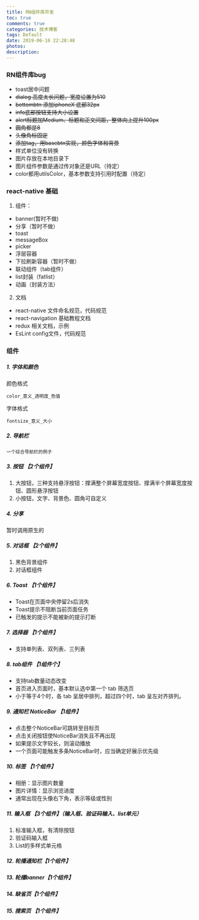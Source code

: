 ```yaml
---
title: RN组件库开发
toc: true
comments: true
categories: 技术博客
tags: Default
date: 2019-06-16 22:28:48
photos:
description:
---
```



### RN组件库bug

* toast居中问题
* ~~dialog 高度太长问题，宽度设置为510~~
* ~~bottombtn 添加iphoneX 底部32px~~
* ~~info底部按钮支持大小设置~~
* ~~alert标题加Medium、标题和正文间距，整体向上提升100px~~
* ~~圆角都是8~~
* ~~头像角标固定~~
* ~~添加tag，用basebtn实现，颜色字体和背景~~
* 样式单位没有转换
* 图片存放在本地目录下
* 图片组件参数是通过传对象还是URL（待定）
* color都用utilsColor，基本参数支持引用时配置（待定）



### react-native 基础

1. 组件：
  * banner(暂时不做)
  * 分享（暂时不做）
  * toast
  * messageBox
  * picker
  * 浮层容器
  * 下拉刷新容器（暂时不做）
  * 联动组件（tab组件）
  * list封装（fatlist）
  * 动画（封装方法）
 
  
2. 文档

  * react-native 文件命名规范，代码规范
  * react-navigation 基础教程文档
  * redux 相关文档，示例
  * EsLint config文件，代码规范
  
### 组件

##### 1. 字体和颜色 

颜色格式
```
color_意义_透明度_色值 
```
字体格式
```
fontsize_意义_大小
```

##### 2. 导航栏
```
一个综合导航栏的例子
```


##### 3. 按钮 【2个组件】

1. 大按钮，三种支持悬浮按钮：撑满整个屏幕宽度按钮、撑满半个屏幕宽度按钮、圆形悬浮按钮
2. 小按钮，文字、背景色、圆角可自定义



##### 4. 分享

暂时调用原生的

##### 5. 对话框 【2个组件】

1. 黑色背景组件
2. 对话框组件

##### 6. Toast 【1个组件】
- Toast在页面中央停留2s后消失 
- Toast提示不阻断当前页面任务 
- 已触发的提示不能被新的提示打断

##### 7. 选择器 【1个组件】

- 支持单列表、双列表、三列表


##### 8. tab组件 【1组件个】

- 支持tab数量动态改变
- 首页进入页面时，基本默认选中第一个 tab 筛选页
- 小于等于4个时，各 tab 呈居中排列，超过四个时，tab 呈左对齐排列。

##### 9. 通知栏 NoticeBar 【1组件】

- 点击整个NoticeBar可跳转至目标页
- 点击关闭按钮使NoticeBar消失且不再出现
- 如果提示文字较长，则滚动播放
- 一个页面可能触发多条NoticeBar时，应当确定好展示优先级

##### 10. 标签 【1个组件】
- 相册：显示图片数量
- 图片详情：显示浏览进度
- 通常出现在头像右下角，表示等级或性别


##### 11. 输入框 【3个组件】（输入框、验证码输入、list单元）

1. 标准输入框，有清除按钮
2. 验证码输入框
3. List的多样式单元格

##### 12. 轮播通知栏【1个组件】

##### 13. 轮播banner【1个组件】

##### 14. 缺省页【1个组件】

##### 15. 搜索页 【1个组件】